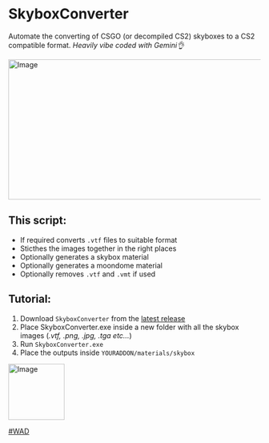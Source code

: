 # SkyboxConverter
Automate the converting of CSGO (or decompiled CS2) skyboxes to a CS2 compatible format.
_Heavily vibe coded with Gemini👌_

<img width="792" height="280" alt="Image" src="https://github.com/user-attachments/assets/33697855-d02f-4757-8356-83c88ecdde8e" />

## This script:
- If required converts `.vtf` files to suitable format
- Sticthes the images together in the right places
- Optionally generates a skybox material
- Optionally generates a moondome material
- Optionally removes `.vtf` and `.vmt` if used

## Tutorial:
1. Download `SkyboxConverter` from the [latest release](https://github.com/jakkekz/SkyboxConverter/releases/tag/latest)
2. Place SkyboxConverter.exe inside a new folder with all the skybox images (_.vtf, .png, .jpg, .tga etc..._)
4. Run `SkyboxConverter.exe`
5. Place the outputs inside `YOURADDON/materials/skybox`

<img width="112" height="112" alt="Image" src="https://github.com/user-attachments/assets/6bc1c38d-9330-41fe-9f0f-b7d25b59aabf" />

[#WAD](https://steamcommunity.com/groups/ckzwad)
